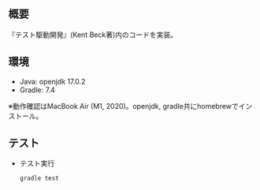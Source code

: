 ## 概要
『テスト駆動開発』(Kent Beck著)内のコードを実装。

## 環境
- Java: openjdk 17.0.2
- Gradle:  7.4

※動作確認はMacBook Air (M1, 2020)。openjdk, gradle共にhomebrewでインストール。
## テスト
- テスト実行
    ```
    gradle test
    ```